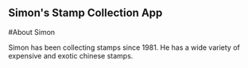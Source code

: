 Simon's Stamp Collection App
----

#About Simon

Simon has been collecting stamps since 1981. He has a wide variety of expensive and exotic chinese stamps.
